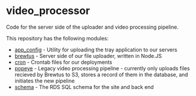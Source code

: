 video_processor
===============

Code for the server side of the uploader and video processing
pipeline.

This repository has the following modules:

* [app_config](https://github.com/viblio/video_processor/wiki/Uploading-the-tray-app) - Utility for uploading the tray application to our servers
* [brewtus](./brewtus/README.md) - Server side of our file uploader, written in Node.JS
* [cron](./cron/README.md) - Crontab files for our deployments
* [popeye](./popeye/README.md) - Legacy video processing pipeline - currently only uploads files recieved by Brewtus to S3, stores a record of them in the database, and initiates the new pipeline
* [schema](./schema/README.md) - The RDS SQL schema for the site and back end

